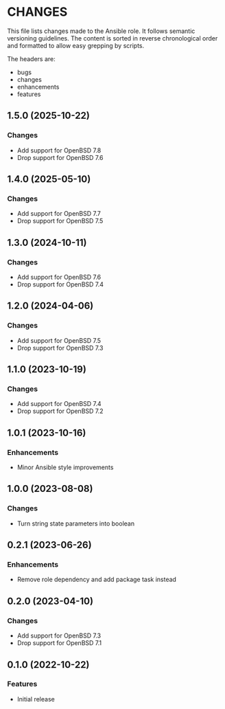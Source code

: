 # CHANGES

This file lists changes made to the Ansible role. It follows semantic versioning
guidelines. The content is sorted in reverse chronological order and formatted
to allow easy grepping by scripts.

The headers are:
- bugs
- changes
- enhancements
- features

## 1.5.0 (2025-10-22)

### Changes

- Add support for OpenBSD 7.8
- Drop support for OpenBSD 7.6

## 1.4.0 (2025-05-10)

### Changes

- Add support for OpenBSD 7.7
- Drop support for OpenBSD 7.5

## 1.3.0 (2024-10-11)

### Changes

- Add support for OpenBSD 7.6
- Drop support for OpenBSD 7.4

## 1.2.0 (2024-04-06)

### Changes

- Add support for OpenBSD 7.5
- Drop support for OpenBSD 7.3

## 1.1.0 (2023-10-19)

### Changes

- Add support for OpenBSD 7.4
- Drop support for OpenBSD 7.2

## 1.0.1 (2023-10-16)

### Enhancements

- Minor Ansible style improvements

## 1.0.0 (2023-08-08)

### Changes

- Turn string state parameters into boolean

## 0.2.1 (2023-06-26)

### Enhancements

- Remove role dependency and add package task instead

## 0.2.0 (2023-04-10)

### Changes

- Add support for OpenBSD 7.3
- Drop support for OpenBSD 7.1

## 0.1.0 (2022-10-22)

### Features

- Initial release
